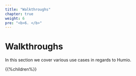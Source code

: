```yaml
---
title: "Walkthroughs"
chapter: true
weight: 6
pre: "<b>6. </b>"
---
```

# Walkthroughs

In this section we cover various use cases in regards to Humio.

{{%children%}}